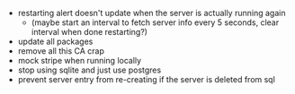 - restarting alert doesn't update when the server is actually running again
  - (maybe start an interval to fetch server info every 5 seconds, clear interval when done restarting?)
- update all packages
- remove all this CA crap
- mock stripe when running locally
- stop using sqlite and just use postgres
- prevent server entry from re-creating if the server is deleted from sql
